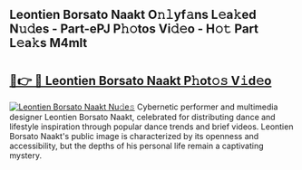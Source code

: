 ## Leontien Borsato Naakt O𝚗𝚕yf𝚊ns L𝚎a𝚔ed N𝚞𝚍es - Part-ePJ P𝚑𝚘tos Vi𝚍𝚎o - H𝚘𝚝 Part L𝚎a𝚔s M4mlt

# <h2><a href="http://kf3z1tz.oniu.top/?m=Leontien+Borsato+Naakt">🔗👉 🔴 Leontien Borsato Naakt P𝚑ot𝚘𝚜 V𝚒d𝚎o</a></h2>

[![Leontien Borsato Naakt Nu𝚍e𝚜](https://i.imgur.com/0qMVB7G.gif)](http://kf3z1tz.oniu.top/?m=Leontien+Borsato+Naakt)
Cybernetic performer and multimedia designer Leontien Borsato Naakt, celebrated for distributing dance and lifestyle inspiration through popular dance trends and brief videos. Leontien Borsato Naakt's public image is characterized by its openness and accessibility, but the depths of his personal life remain a captivating mystery.  

